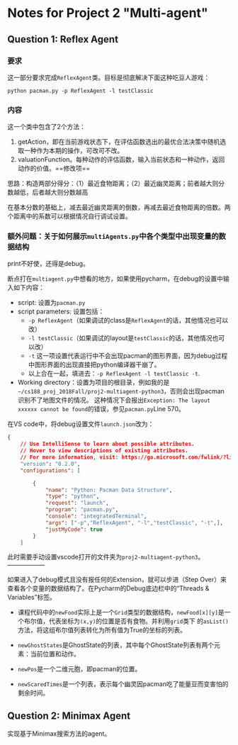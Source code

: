 # Notes for Project 2 "Multi-agent"

## Question 1: Reflex Agent

### 要求

这一部分要求完成`ReflexAgent`类。目标是彻底解决下面这种吃豆人游戏：

```shell
python pacman.py -p ReflexAgent -l testClassic
```

### 内容

这一个类中包含了2个方法：

1. getAction，即在当前游戏状态下，在评估函数选出的最优合法决策中随机选取一种作为本期的操作，可改可不改。
2. valuationFunction。每种动作的评估函数，输入当前状态和一种动作，返回动作的价值。==修改项==

思路：构造两部分得分：（1）最近食物距离；（2）最近幽灵距离；前者越大则分数越低，后者越大则分数越高

在基本分数的基础上，减去最近幽灵距离的倒数，再减去最近食物距离的倍数。两个距离中的系数可以根据情况自行调试设置。


### 额外问题：关于如何展示`multiAgents.py`中各个类型中出现变量的数据结构
print不好使，还得是debug。

断点打在`multiagent.py`中想看的地方，如果使用pycharm，在debug的设置中输入如下内容：

- script: 设置为`pacman.py`
- script parameters: 设置包括：
  - `-p ReflexAgent`（如果调试的class是`ReflexAgent`的话，其他情况也可以改）
  - `-l testClassic`（如果调试的layout是`testClassic`的话，其他情况也可以改）
  - `-t` 这一项设置代表运行中不会出现pacman的图形界面，因为debug过程中图形界面的出现直接把python编译器干崩了。
  - 以上合在一起，填进去：`-p ReflexAgent -l testClassic -t`.
- Working directory：设置为项目的根目录，例如我的是`~/cs188_proj_2018Fall/proj2-multiagent-python3`，否则会出现pacman识别不了地图文件的情况。
这种情况下会报出`Exception: The layout xxxxxx cannot be found`的错误，参见`pacman.py`Line 570。

在VS code中，将debug设置文件`launch.json`改为：

```json
{
    // Use IntelliSense to learn about possible attributes.
    // Hover to view descriptions of existing attributes.
    // For more information, visit: https://go.microsoft.com/fwlink/?linkid=830387
    "version": "0.2.0",
    "configurations": [

        {
            "name": "Python: Pacman Data Structure",
            "type": "python",
            "request": "launch",
            "program": "pacman.py",
            "console": "integratedTerminal",
            "args": ["-p","ReflexAgent", "-l","testClassic", "-t",],
            "justMyCode": true
        }
    ]
```
此时需要手动设置vscode打开的文件夹为`proj2-multiagent-python3`。
——————

如果进入了debug模式且没有报任何的Extension，就可以步进（Step Over）来查看各个变量的数据结构了。在Pycharm的Debug底边栏中的“Threads & Variables”标签。

- 课程代码中的`newFood`实际上是一个`Grid`类型的数据结构，`newFood[x][y]`是一个布尔值，代表坐标为`(x,y)`的位置是否有食物。并利用`grid`类下
的`asList()`方法，将这组布尔值列表转化为所有值为True的坐标的列表。

- `newGhostStates`是GhostState的列表，其中每个GhostState列表有两个元素：当前位置和动作。

- `newPos`是一个二维元胞，即pacman的位置。

- `newScaredTimes`是一个列表，表示每个幽灵因pacman吃了能量豆而变害怕的剩余时间。

## Question 2: Minimax Agent
实现基于Minimax搜索方法的agent。